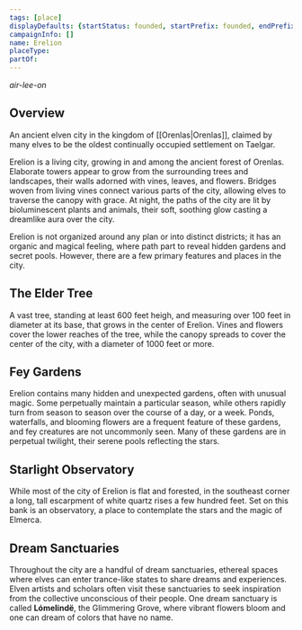 ```yaml
---
tags: [place]
displayDefaults: {startStatus: founded, startPrefix: founded, endPrefix: destroyed, endStatus: destroyed}
campaignInfo: []
name: Erelion
placeType:
partOf:
---
```

*air-lee-on*

## Overview

An ancient elven city in the kingdom of [[Orenlas|Orenlas]], claimed by many elves to be the oldest continually occupied settlement on Taelgar. 

Erelion is a living city, growing in and among the ancient forest of Orenlas. Elaborate towers appear to grow from the surrounding trees and landscapes, their walls adorned with vines, leaves, and flowers. Bridges woven from living vines connect various parts of the city, allowing elves to traverse the canopy with grace. At night, the paths of the city are lit by bioluminescent plants and animals, their soft, soothing glow casting a dreamlike aura over the city.

Erelion is not organized around any plan or into distinct districts; it has an organic and magical feeling, where path part to reveal hidden gardens and secret pools. However, there are a few primary features and places in the city.

## The Elder Tree
A vast tree, standing at least 600 feet heigh, and measuring over 100 feet in diameter at its base, that grows in the center of Erelion. Vines and flowers cover the lower reaches of the tree, while the canopy spreads to cover the center of the city, with a diameter of 1000 feet or more. 
## Fey Gardens
Erelion contains many hidden and unexpected gardens, often with unusual magic. Some perpetually maintain a particular season, while others rapidly turn from season to season over the course of a day, or a week. Ponds, waterfalls, and blooming flowers are a frequent feature of these gardens, and fey creatures are not uncommonly seen. Many of these gardens are in perpetual twilight, their serene pools reflecting the stars. 

## Starlight Observatory
While most of the city of Erelion is flat and forested, in the southeast corner a long, tall escarpment of white quartz rises a few hundred feet. Set on this bank is an observatory, a place to contemplate the stars and the magic of Elmerca. 

## Dream Sanctuaries
Throughout the city are a handful of dream sanctuaries, ethereal spaces where elves can enter trance-like states to share dreams and experiences. Elven artists and scholars often visit these sanctuaries to seek inspiration from the collective unconscious of their people. One dream sanctuary is called **Lómelindë**, the Glimmering Grove, where vibrant flowers bloom and one can dream of colors that have no name. 